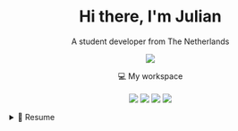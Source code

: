 <h1 align='center'>
  Hi there, I'm Julian
</h1>

<p align='center'>
  A student developer from The Netherlands
</p>

<p align='center'>
  <a href="[https://www.linkedin.com/in/julian-radix-a9a2b3349/](https://www.linkedin.com/in/julian-radix-a9a2b3349)">
    <img src="https://img.shields.io/badge/linkedin-%230077B5.svg?&style=for-the-badge&logo=linkedin&logoColor=white" />
  </a>
</p>

<p align='center'>
  💻 My workspace<br/><br/>
  <img src="https://img.shields.io/badge/windows-%230078D6.svg?&style=for-the-badge&logo=windows&logoColor=white" />
  <img src="https://img.shields.io/badge/amd-Ryzen%207%205700X3D-%23ED1C24.svg?&style=for-the-badge&logo=amd&logoColor=white" />
  <img src="https://img.shields.io/badge/RAM-64GB-%230071C5.svg?&style=for-the-badge&logoColor=white" />
  <img src="https://img.shields.io/badge/amd-RX%207700XT-%23ED1C24.svg?&style=for-the-badge&logo=amd&logoColor=white" />
</p>

<details>
  <summary>📃 Resume</summary>


## Education

- 📖 **Web Development**\
📆 2024 - present\
📍 **Bit Academy - Noorderpoort** - Groningen, Nederland

## Experience

- ✨ **Fresh produce employee**\
📆 2024 - present\
📍 **Albert Heijn** - Drenthe, Nederland

- 🐦 **Co-Founder**\
📆 2025 - present\
📍 **Crowware** - No Specified Location

<img align="right" src="https://img.shields.io/badge/C-00599C?style=for-the-badge&logo=c&logoColor=white" alt="C">
<img align="right" src="https://img.shields.io/badge/Python-3670A0?style=for-the-badge&logo=python&logoColor=ffdd54" alt="Python">
<img align="right" src="https://img.shields.io/badge/Rust-b7410e?style=for-the-badge&logo=rust&logoColor=white" alt="Rust">
<img align="right" src="https://img.shields.io/badge/Social%20Engineering-8B0000?style=for-the-badge&logo=target&logoColor=white" alt="Social Engineering">

</details>
